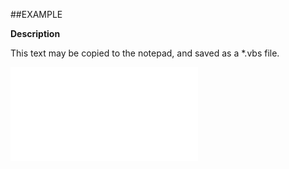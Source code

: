 

##EXAMPLE

**Description**

This text may be copied to the notepad, and saved as a *.vbs file.

![](../../Examples/vbs/ClientScript.OnCurrentPersonSaved.vbs.txt)





